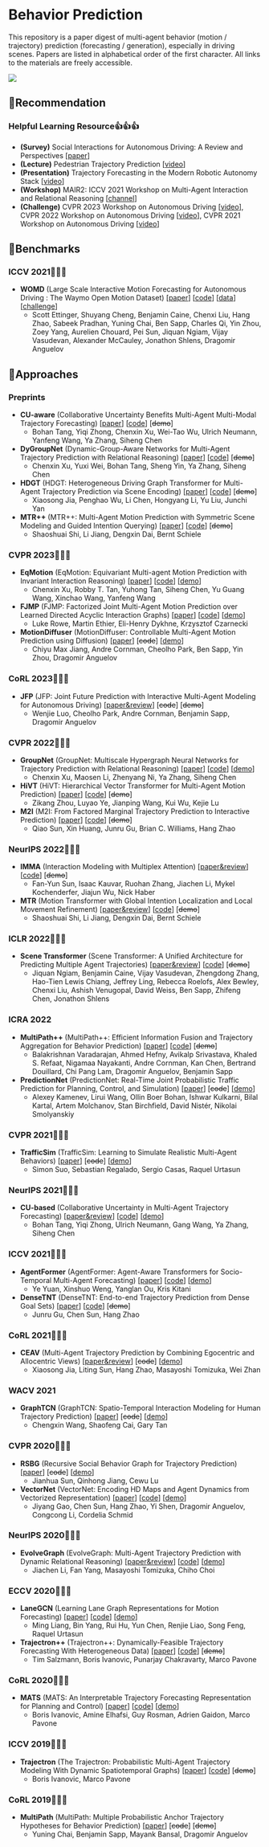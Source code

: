 # Behavior Prediction

This repository is a paper digest of multi-agent behavior (motion / trajectory) prediction (forecasting / generation), especially in driving scenes. Papers are listed in alphabetical order of the first character. All links to the materials are freely accessible.

![](illustration.png)



## :star2:Recommendation

### Helpful Learning Resource:thumbsup::thumbsup::thumbsup:

- **(Survey)** Social Interactions for Autonomous Driving: A Review and Perspectives [[paper](https://arxiv.org/abs/2208.07541)]
- **(Lecture)** Pedestrian Trajectory Prediction [[video](https://youtu.be/dSQMJBg47es)]
- **(Presentation)** Trajectory Forecasting in the Modern Robotic Autonomy Stack [[video](https://youtu.be/EVxS7tC9LMI)]
- **(Workshop)** MAIR2: ICCV 2021 Workshop on Multi-Agent Interaction and Relational Reasoning [[channel](https://www.youtube.com/@mair2workshop707)]
- **(Challenge)** CVPR 2023 Workshop on Autonomous Driving [[video](https://youtu.be/cOFjqeBNN6g)], CVPR 2022 Workshop on Autonomous Driving [[video](https://youtu.be/Z1q9ijuLLvU)], CVPR 2021 Workshop on Autonomous Driving [[video](https://youtu.be/DM8jWfi69zM)]



## :bookmark:Benchmarks

### ICCV 2021:tada::tada::tada:

- **WOMD** (Large Scale Interactive Motion Forecasting for Autonomous Driving : The Waymo Open Motion Dataset) [[paper](https://arxiv.org/abs/2104.10133)] [[code](https://github.com/waymo-research/waymo-open-dataset)] [[data](https://waymo.com/open/about)] [[challenge](https://waymo.com/open/challenges)]
  - Scott Ettinger, Shuyang Cheng, Benjamin Caine, Chenxi Liu, Hang Zhao, Sabeek Pradhan, Yuning Chai, Ben Sapp, Charles Qi, Yin Zhou, Zoey Yang, Aurelien Chouard, Pei Sun, Jiquan Ngiam, Vijay Vasudevan, Alexander McCauley, Jonathon Shlens, Dragomir Anguelov



## :bookmark:Approaches

### Preprints

- **CU-aware** (Collaborative Uncertainty Benefits Multi-Agent Multi-Modal Trajectory Forecasting) [[paper](https://arxiv.org/abs/2207.05195)] [[code](https://github.com/MediaBrain-SJTU/Collaborative-Uncertainty)] [~~demo~~]
  - Bohan Tang, Yiqi Zhong, Chenxin Xu, Wei-Tao Wu, Ulrich Neumann, Yanfeng Wang, Ya Zhang, Siheng Chen
- **DyGroupNet** (Dynamic-Group-Aware Networks for Multi-Agent Trajectory Prediction with Relational Reasoning) [[paper](https://arxiv.org/abs/2206.13114)] [[code](https://github.com/MediaBrain-SJTU/GroupNet)] [~~demo~~]
  - Chenxin Xu, Yuxi Wei, Bohan Tang, Sheng Yin, Ya Zhang, Siheng Chen
- **HDGT** (HDGT: Heterogeneous Driving Graph Transformer for Multi-Agent Trajectory Prediction via Scene Encoding) [[paper](https://arxiv.org/abs/2205.09753)] [[code](https://github.com/OpenPerceptionX/HDGT)] [~~demo~~]
  - Xiaosong Jia, Penghao Wu, Li Chen, Hongyang Li, Yu Liu, Junchi Yan
- **MTR++** (MTR++: Multi-Agent Motion Prediction with Symmetric Scene Modeling and Guided Intention Querying) [[paper](https://arxiv.org/abs/2306.17770)] [[code](https://github.com/sshaoshuai/MTR)] [~~demo~~]
  - Shaoshuai Shi, Li Jiang, Dengxin Dai, Bernt Schiele

### CVPR 2023:tada::tada::tada:

- **EqMotion** (EqMotion: Equivariant Multi-agent Motion Prediction with Invariant Interaction Reasoning) [[paper](https://arxiv.org/abs/2303.10876)] [[code](https://github.com/MediaBrain-SJTU/EqMotion)] [[demo](https://youtu.be/ROactuGU1YA)]
  - Chenxin Xu, Robby T. Tan, Yuhong Tan, Siheng Chen, Yu Guang Wang, Xinchao Wang, Yanfeng Wang
- **FJMP** (FJMP: Factorized Joint Multi-Agent Motion Prediction over Learned Directed Acyclic Interaction Graphs) [[paper](https://arxiv.org/abs/2211.16197)] [[code](https://github.com/RLuke22/FJMP)] [[demo](https://youtu.be/asmCOhPQuNw)]
  - Luke Rowe, Martin Ethier, Eli-Henry Dykhne, Krzysztof Czarnecki
- **MotionDiffuser** (MotionDiffuser: Controllable Multi-Agent Motion Prediction using Diffusion) [[paper](https://arxiv.org/abs/2306.03083)] [~~code~~] [[demo](https://youtu.be/IfGTZwm1abg)]
  - Chiyu Max Jiang, Andre Cornman, Cheolho Park, Ben Sapp, Yin Zhou, Dragomir Anguelov

### CoRL 2023:tada::tada::tada:

- **JFP** (JFP: Joint Future Prediction with Interactive Multi-Agent Modeling for Autonomous Driving) [[paper&review](https://openreview.net/forum?id=Y42uoIekm5b)] [~~code~~] [~~demo~~]
  - Wenjie Luo, Cheolho Park, Andre Cornman, Benjamin Sapp, Dragomir Anguelov

### CVPR 2022:tada::tada::tada:

- **GroupNet** (GroupNet: Multiscale Hypergraph Neural Networks for Trajectory Prediction with Relational Reasoning) [[paper](https://arxiv.org/abs/2204.08770)] [[code](https://github.com/MediaBrain-SJTU/GroupNet)] [[demo](https://youtu.be/02LnbEErlDc)]
  - Chenxin Xu, Maosen Li, Zhenyang Ni, Ya Zhang, Siheng Chen
- **HiVT** (HiVT: Hierarchical Vector Transformer for Multi-Agent Motion Prediction) [[paper](https://openaccess.thecvf.com/content/CVPR2022/html/Zhou_HiVT_Hierarchical_Vector_Transformer_for_Multi-Agent_Motion_Prediction_CVPR_2022_paper.html)] [[code](https://github.com/ZikangZhou/HiVT)] [~~demo~~]
  - Zikang Zhou, Luyao Ye, Jianping Wang, Kui Wu, Kejie Lu
- **M2I** (M2I: From Factored Marginal Trajectory Prediction to Interactive Prediction) [[paper](https://arxiv.org/abs/2202.11884)] [[code](https://github.com/Tsinghua-MARS-Lab/M2I)] [~~demo~~]
  - Qiao Sun, Xin Huang, Junru Gu, Brian C. Williams, Hang Zhao

### NeurIPS 2022:tada::tada::tada:

- **IMMA** (Interaction Modeling with Multiplex Attention) [[paper&review](https://openreview.net/forum?id=SeHslYhFx5-)] [[code](https://github.com/sunfanyunn/IMMA)] [~~demo~~]
  - Fan-Yun Sun, Isaac Kauvar, Ruohan Zhang, Jiachen Li, Mykel Kochenderfer, Jiajun Wu, Nick Haber
- **MTR** (Motion Transformer with Global Intention Localization and Local Movement Refinement) [[paper&review](https://openreview.net/forum?id=9t-j3xDm7_Q)] [[code](https://github.com/sshaoshuai/MTR)] [~~demo~~]
  - Shaoshuai Shi, Li Jiang, Dengxin Dai, Bernt Schiele

### ICLR 2022:tada::tada::tada:

- **Scene Transformer** (Scene Transformer: A Unified Architecture for Predicting Multiple Agent Trajectories) [[paper&review](https://openreview.net/forum?id=Wm3EA5OlHsG)] [[code](https://github.com/Chen-Albert-FENG/SceneTransformer)] [~~demo~~]
  - Jiquan Ngiam, Benjamin Caine, Vijay Vasudevan, Zhengdong Zhang, Hao-Tien Lewis Chiang, Jeffrey Ling, Rebecca Roelofs, Alex Bewley, Chenxi Liu, Ashish Venugopal, David Weiss, Ben Sapp, Zhifeng Chen, Jonathon Shlens

### ICRA 2022

- **MultiPath++** (MultiPath++: Efficient Information Fusion and Trajectory Aggregation for Behavior Prediction) [[paper](https://arxiv.org/abs/2111.14973)] [[code](https://github.com/stepankonev/waymo-motion-prediction-challenge-2022-multipath-plus-plus)] [~~demo~~]
  - Balakrishnan Varadarajan, Ahmed Hefny, Avikalp Srivastava, Khaled S. Refaat, Nigamaa Nayakanti, Andre Cornman, Kan Chen, Bertrand Douillard, Chi Pang Lam, Dragomir Anguelov, Benjamin Sapp
- **PredictionNet** (PredictionNet: Real-Time Joint Probabilistic Traffic Prediction for Planning, Control, and Simulation) [[paper](https://arxiv.org/abs/2109.11094)] [~~code~~] [[demo](https://youtu.be/C7Nb3DRjFP0)]
  - Alexey Kamenev, Lirui Wang, Ollin Boer Bohan, Ishwar Kulkarni, Bilal Kartal, Artem Molchanov, Stan Birchfield, David Nistér, Nikolai Smolyanskiy

### CVPR 2021:tada::tada::tada:

- **TrafficSim** (TrafficSim: Learning to Simulate Realistic Multi-Agent Behaviors) [[paper](https://arxiv.org/abs/2101.06557)] [~~code~~] [[demo](https://youtu.be/n6C788TmBDY)]
  - Simon Suo, Sebastian Regalado, Sergio Casas, Raquel Urtasun

### NeurIPS 2021:tada::tada::tada:

- **CU-based** (Collaborative Uncertainty in Multi-Agent Trajectory Forecasting) [[paper&review](https://openreview.net/forum?id=sO4tOk2lg9I)] [[code](https://github.com/MediaBrain-SJTU/Collaborative-Uncertainty)] [[demo](https://youtu.be/udlu7C0nX8o)]
  - Bohan Tang, Yiqi Zhong, Ulrich Neumann, Gang Wang, Ya Zhang, Siheng Chen

### ICCV 2021:tada::tada::tada:

- **AgentFormer** (AgentFormer: Agent-Aware Transformers for Socio-Temporal Multi-Agent Forecasting) [[paper](https://arxiv.org/abs/2103.14023)] [[code](https://github.com/Khrylx/AgentFormer)] [[demo](https://www.xinshuoweng.com/papers/AgentFormer/demo.mp4)]
  - Ye Yuan, Xinshuo Weng, Yanglan Ou, Kris Kitani
- **DenseTNT** (DenseTNT: End-to-end Trajectory Prediction from Dense Goal Sets) [[paper](https://arxiv.org/abs/2108.09640)] [[code](https://github.com/Tsinghua-MARS-Lab/DenseTNT)] [~~demo~~]
  - Junru Gu, Chen Sun, Hang Zhao

### CoRL 2021:tada::tada::tada:

- **CEAV** (Multi-Agent Trajectory Prediction by Combining Egocentric and Allocentric Views) [[paper&review](https://openreview.net/forum?id=lAtePxetBNb)] [~~code~~] [[demo](https://youtu.be/l96YYO9bC8M)]
  - Xiaosong Jia, Liting Sun, Hang Zhao, Masayoshi Tomizuka, Wei Zhan

### WACV 2021

- **GraphTCN** (GraphTCN: Spatio-Temporal Interaction Modeling for Human Trajectory Prediction) [[paper](https://arxiv.org/abs/2003.07167)] [~~code~~] [[demo](https://youtu.be/Kq0K5DeBL9g)]
  - Chengxin Wang, Shaofeng Cai, Gary Tan

### CVPR 2020:tada::tada::tada:

- **RSBG** (Recursive Social Behavior Graph for Trajectory Prediction) [[paper](https://arxiv.org/abs/2004.10402)] [~~code~~] [[demo](https://youtu.be/JX3POsrKUAM)]
  - Jianhua Sun, Qinhong Jiang, Cewu Lu
- **VectorNet** (VectorNet: Encoding HD Maps and Agent Dynamics from Vectorized Representation) [[paper](https://arxiv.org/abs/2005.04259)] [[code](https://github.com/xk-huang/yet-another-vectornet)] [[demo](https://youtu.be/fM_exYBSWlA)]
  - Jiyang Gao, Chen Sun, Hang Zhao, Yi Shen, Dragomir Anguelov, Congcong Li, Cordelia Schmid

### NeurIPS 2020:tada::tada::tada:

- **EvolveGraph** (EvolveGraph: Multi-Agent Trajectory Prediction with Dynamic Relational Reasoning) [[paper&review](https://proceedings.neurips.cc/paper/2020/hash/e4d8163c7a068b65a64c89bd745ec360-Abstract.html)] [[code](https://github.com/huanshayun/EvolveGraph_realize)] [[demo](https://slideslive.com/38941510/evolvegraph-multiagent-trajectory-prediction-with-dynamic-relational-reasoning)]
  - Jiachen Li, Fan Yang, Masayoshi Tomizuka, Chiho Choi

### ECCV 2020:tada::tada::tada:

- **LaneGCN** (Learning Lane Graph Representations for Motion Forecasting) [[paper](https://arxiv.org/abs/2007.13732)] [[code](https://github.com/uber-research/LaneGCN)] [[demo](https://youtu.be/nxRSZ7t5OW4)]
  - Ming Liang, Bin Yang, Rui Hu, Yun Chen, Renjie Liao, Song Feng, Raquel Urtasun
- **Trajectron++** (Trajectron++: Dynamically-Feasible Trajectory Forecasting With Heterogeneous Data) [[paper](https://arxiv.org/abs/2001.03093)] [[code](https://github.com/StanfordASL/Trajectron-plus-plus)] [~~demo~~]
  - Tim Salzmann, Boris Ivanovic, Punarjay Chakravarty, Marco Pavone

### CoRL 2020:tada::tada::tada:

- **MATS** (MATS: An Interpretable Trajectory Forecasting Representation for Planning and Control) [[paper](https://arxiv.org/abs/2009.07517)] [[code](https://github.com/StanfordASL/MATS)] [[demo](https://youtu.be/ZFJKyZ8-MgE)]
  - Boris Ivanovic, Amine Elhafsi, Guy Rosman, Adrien Gaidon, Marco Pavone

### ICCV 2019:tada::tada::tada:

- **Trajectron** (The Trajectron: Probabilistic Multi-Agent Trajectory Modeling With Dynamic Spatiotemporal Graphs) [[paper](https://arxiv.org/abs/1810.05993)] [[code](https://github.com/StanfordASL/Trajectron)] [~~demo~~]
  - Boris Ivanovic, Marco Pavone

### CoRL 2019:tada::tada::tada:

- **MultiPath** (MultiPath: Multiple Probabilistic Anchor Trajectory Hypotheses for Behavior Prediction) [[paper](https://arxiv.org/abs/1910.05449)] [~~code~~] [~~demo~~]
  - Yuning Chai, Benjamin Sapp, Mayank Bansal, Dragomir Anguelov
